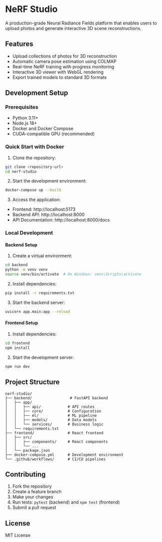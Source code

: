 # NeRF Studio

A production-grade Neural Radiance Fields platform that enables users to upload photos and generate interactive 3D scene reconstructions.

## Features

- Upload collections of photos for 3D reconstruction
- Automatic camera pose estimation using COLMAP
- Real-time NeRF training with progress monitoring
- Interactive 3D viewer with WebGL rendering
- Export trained models to standard 3D formats

## Development Setup

### Prerequisites

- Python 3.11+
- Node.js 18+
- Docker and Docker Compose
- CUDA-compatible GPU (recommended)

### Quick Start with Docker

1. Clone the repository:
```bash
git clone <repository-url>
cd nerf-studio
```

2. Start the development environment:
```bash
docker-compose up --build
```

3. Access the application:
- Frontend: http://localhost:5173
- Backend API: http://localhost:8000
- API Documentation: http://localhost:8000/docs

### Local Development

#### Backend Setup

1. Create a virtual environment:
```bash
cd backend
python -m venv venv
source venv/bin/activate  # On Windows: venv\Scripts\activate
```

2. Install dependencies:
```bash
pip install -r requirements.txt
```

3. Start the backend server:
```bash
uvicorn app.main:app --reload
```

#### Frontend Setup

1. Install dependencies:
```bash
cd frontend
npm install
```

2. Start the development server:
```bash
npm run dev
```

## Project Structure

```
nerf-studio/
├── backend/                 # FastAPI backend
│   ├── app/
│   │   ├── api/            # API routes
│   │   ├── core/           # Configuration
│   │   ├── ml/             # ML pipeline
│   │   ├── models/         # Data models
│   │   └── services/       # Business logic
│   └── requirements.txt
├── frontend/               # React frontend
│   ├── src/
│   │   ├── components/     # React components
│   │   └── ...
│   └── package.json
├── docker-compose.yml      # Development environment
└── .github/workflows/      # CI/CD pipelines
```

## Contributing

1. Fork the repository
2. Create a feature branch
3. Make your changes
4. Run tests: `pytest` (backend) and `npm test` (frontend)
5. Submit a pull request

## License

MIT License